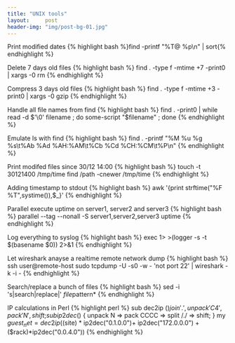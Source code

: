 ```yaml
---
title: "UNIX tools"
layout:     post
header-img: "img/post-bg-01.jpg"
---
```


Print modified dates
{% highlight bash %}find -printf "%T@ %p\n" | sort{% endhighlight %}

Delete 7 days old files
{% highlight bash %}
find . -type f -mtime +7 -print0 | xargs -0 rm
{% endhighlight %}

Compress 3 days old files
{% highlight bash %}
find . -type f -mtime +3 -print0 | xargs -0 gzip
{% endhighlight %}

Handle all file names from find
{% highlight bash %}
find . -print0 | while read -d $'\0' filename  ; do some-script "$filename" ; done
{% endhighlight %}

Emulate ls with find
{% highlight bash %}
find . -printf "%M %u %g %s\t%Ab %Ad %AH:%AM\t%Cb %Cd %CH:%CM\t%P\n"
{% endhighlight %}

Print modifed files since 30/12 14:00
{% highlight bash %}
touch -t 30121400  /tmp/time find /path -cnewer /tmp/time
{% endhighlight %}

Adding timestamp to stdout
{% highlight bash %}
awk '{print strftime("%F %T",systime()),$_}'
{% endhighlight %}

Parallel execute uptime on server1, server2 and server3
{% highlight bash %}
parallel --tag --nonall -S server1,server2,server3 uptime
{% endhighlight %}

Log everything to syslog
{% highlight bash %}
exec 1> >(logger -s -t $(basename $0)) 2>&1
{% endhighlight %}

Let wireshark anayse a realtime remote network dump
{% highlight bash %}
ssh user@remote-host sudo tcpdump -U -s0 -w - 'not port 22' | wireshark -k -i -
{% endhighlight %}

Search/replace a bunch of files
{% highlight bash %}
sed -i 's|search|replace|' *file*pattern*
{% endhighlight %}

IP calculations in Perl
{% highlight perl %}
sub dec2ip ($) { join '.', unpack 'C4', pack 'N', shift; }
sub ip2dec ($) { unpack N => pack CCCC => split /\./ => shift; }
my $guest_net=dec2ip( ($site) * ip2dec("0.1.0.0")+ 
	ip2dec("172.0.0.0") + ($rack)*ip2dec("0.0.4.0"))
{% endhighlight %}
